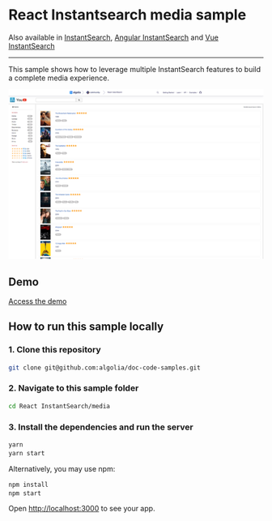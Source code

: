 # React Instantsearch media sample

Also available in [InstantSearch](../../InstantSearch.js/media/), [Angular InstantSearch](../../angular-instantsearch/media/) and [Vue InstantSearch](../../vue-instantsearch/media/)

---

This sample shows how to leverage multiple InstantSearch features to build a complete media experience.

<p align="center"><img src="capture.png?raw=true" alt="A capture of the Algolia InstantSearch media demo" /></p>

## Demo

[Access the demo](https://codesandbox.io/s/github/algolia/doc-code-samples/tree/master/react-instantsearch/media)

## How to run this sample locally

### 1. Clone this repository

```sh
git clone git@github.com:algolia/doc-code-samples.git
```

### 2. Navigate to this sample folder

```sh
cd React InstantSearch/media
```

### 3. Install the dependencies and run the server

```sh
yarn
yarn start
```

Alternatively, you may use npm:

```sh
npm install
npm start
```

Open <http://localhost:3000> to see your app.
